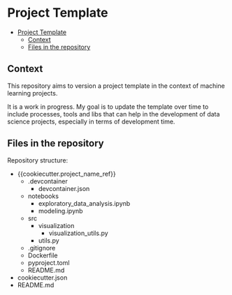 # Project Template


- [Project Template](#project-template)
  - [Context](#context)
  - [Files in the repository](#files-in-the-repository)


## Context

This repository aims to version a project template in the context of machine learning projects.

It is a work in progress. My goal is to update the template over time to include processes, tools and libs that can help in the development of data science projects, especially in terms of development time.


## Files in the repository

Repository structure:

- {{cookiecutter.project_name_ref}}
  - .devcontainer
    - devcontainer.json
  - notebooks
    - exploratory_data_analysis.ipynb
    - modeling.ipynb
  - src
    - visualization
      - visualization_utils.py
    - utils.py
  - .gitignore
  - Dockerfile
  - pyproject.toml
  - README.md
- cookiecutter.json
- README.md
